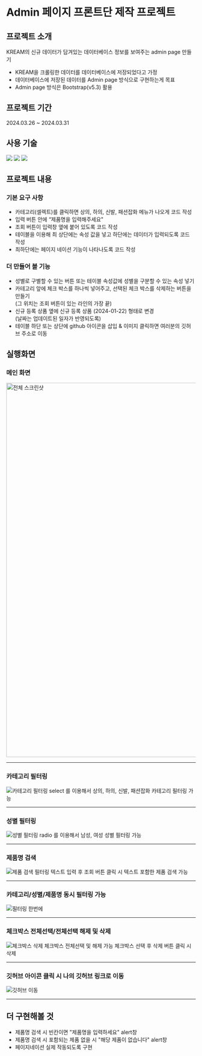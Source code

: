 # Admin 페이지 프론트단 제작 프로젝트

## 프로젝트 소개
KREAM의 신규 데이터가 담겨있는 데이터베이스 정보를 보여주는 admin page 만들기
- KREAM을 크롤링한 데이터를 데이터베이스에 저장되었다고 가정
- 데이터베이스에 저장된 데이터를 Admin page 방식으로 구현하는게 목표
- Admin page 방식은 Bootstrap(v5.3) 활용


## 프로젝트 기간
2024.03.26 ~ 2024.03.31


## 사용 기술
<img src="https://img.shields.io/badge/html5-E34F26?style=for-the-badge&logo=html5&logoColor=white"> <img src="https://img.shields.io/badge/css-1572B6?style=for-the-badge&logo=css3&logoColor=white"> <img src="https://img.shields.io/badge/javascript-F7DF1E?style=for-the-badge&logo=javascript&logoColor=black">


## 프로젝트 내용

### 기본 요구 사항
-  카테고리(셀렉트)를 클릭하면 상의, 하의, 신발, 패션잡화 메뉴가 나오게 코드 작성
- 입력 버튼 안에 “제품명을 입력해주세요"
- 조회 버튼이 입력창 옆에 붙어 있도록 코드 작성
- 테이블을 이용해 최 상단에는 속성 값을 넣고 하단에는 데이터가 입력되도록 코드 작성
- 최하단에는 페이지 네이션 기능이 나타나도록 코드 작성

### 더 만들어 볼 기능
- 성별로 구별할 수 있는 버튼 또는 테이블 속성값에 성별을 구분할 수 있는 속성 넣기
- 카테고리 앞에 체크 박스를 하나씩 넣어주고, 선택된 체크 박스를 삭제하는 버튼을 만들기  
  (그 위치는 조회 버튼이 있는 라인의 가장 끝)
- 신규 등록 상품 옆에  신규 등록 상품 (2024-01-22) 형태로 변경  
  (날짜는 업데이트된 일자가 반영되도록)
- 테이블 하단 또는 상단에 github 아이콘을 삽입 & 이미지 클릭하면 여러분의 깃허브 주소로 이동
  

## 실행화면
### 메인 화면
  <img width="997" alt="전체 스크린샷" src="https://github.com/dayeonkimm/OZ/assets/164486991/6e6d24bf-a1bb-4318-9c66-eddbe2979ba9">


---
### 카테고리 필터링
  ![카테고리 필터링](https://github.com/dayeonkimm/OZ/assets/164486991/ff3a1893-1053-4ac2-b107-9872e62619fc)
select 를 이용해서 상의, 하의, 신발, 패션잡화 카테고리 필터링 가능

---
### 성별 필터링
![성별 필터링](https://github.com/dayeonkimm/OZ/assets/164486991/1a083abb-3819-4414-b657-00b951bdac63)
radio 를 이용해서 남성, 여성 성별 필터링 가능

---
### 제품명 검색
![제품 검색 필터링](https://github.com/dayeonkimm/OZ/assets/164486991/9ab78503-2952-4f6f-8cda-76a662f7ea6e)
텍스트 입력 후 조회 버튼 클릭 시 텍스트 포함한 제품 검색 가능

---
### 카테고리/성별/제품명 동시 필터링 가능
![필터링 한번에](https://github.com/dayeonkimm/OZ/assets/164486991/704ba08b-8c7c-44a0-8782-03ce760b3851)

---
### 체크박스 전체선택/전체선택 해제 및 삭제
![체크박스 삭제](https://github.com/dayeonkimm/OZ/assets/164486991/ccbe8192-bfd0-4e65-aeea-4bda0c830b7e)
체크박스 전체선택 및 해제 가능
체크박스 선택 후 삭제 버튼 클릭 시 삭제

---
### 깃허브 아이콘 클릭 시 나의 깃허브 링크로 이동
![깃허브 이동](https://github.com/dayeonkimm/OZ/assets/164486991/64c531ba-cbe6-4219-a7f4-8ab9a71fa7ff)

---

## 더 구현해볼 것
- 제품명 검색 시 빈칸이면 "제품명을 입력하세요" alert창
- 제품명 검색 시 포함되는 제품 없을 시 "해당 제품이 없습니다" alert창
- 페이지네이션 실제 작동되도록 구현

